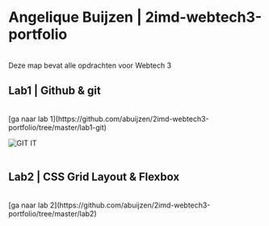 # Angelique Buijzen | 2imd-webtech3-portfolio
<br>Deze map bevat alle opdrachten voor Webtech 3

## Lab1 | Github & git
<br>
[ga naar lab 1](https://github.com/abuijzen/2imd-webtech3-portfolio/tree/master/lab1-git)
 
![GIT IT](https://github.com/abuijzen/2imd-webtech3-portfolio/blob/master/lab1-git/Schermafbeelding%202019-02-28%20om%2021.16.48.png)
  <br><br>
  
  
  
## Lab2 | CSS Grid Layout & Flexbox
  
  <br>
  [ga naar lab 2](https://github.com/abuijzen/2imd-webtech3-portfolio/tree/master/lab2)
